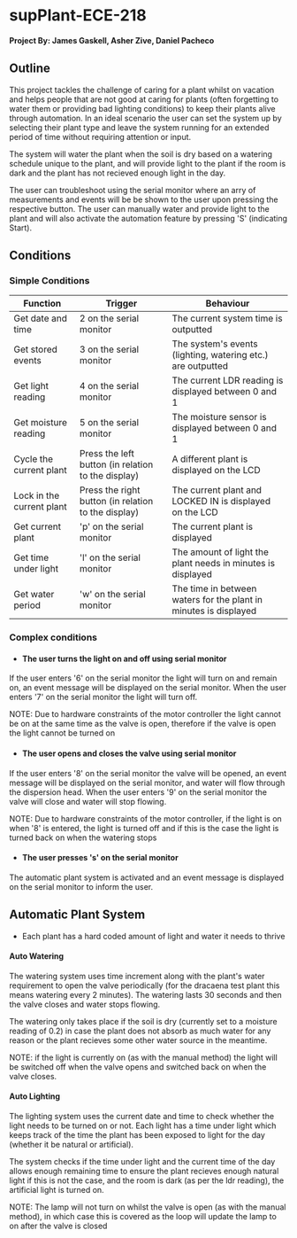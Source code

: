 # supPlant-ECE-218

#### Project By: James Gaskell, Asher Zive, Daniel Pacheco

## Outline

This project tackles the challenge of caring for a plant whilst on vacation and helps people that are not good at caring for plants (often forgetting to water them or providing bad lighting conditions) to keep their plants alive through automation. In an ideal scenario the user can set the system up by selecting their plant type and leave the system running for an extended period of time without requiring attention or input. 

The system will water the plant when the soil is dry based on a watering schedule unique to the plant, and will provide light to the plant if the room is dark and the plant has not recieved enough light in the day.

The user can troubleshoot using the serial monitor where an arry of measurements and events will be be shown to the user upon pressing the respective button. The user can manually water and provide light to the plant and will also activate the automation feature by pressing 'S' (indicating Start).

## Conditions

### Simple Conditions

|Function|Trigger|Behaviour|
|--------|---------|------------|
|Get date and time|2 on the serial monitor|The current system time is outputted|
|Get stored events|3 on the serial monitor|The system's events (lighting, watering etc.) are outputted|
|Get light reading|4 on the serial monitor|The current LDR reading is displayed between 0 and 1|
|Get moisture reading|5 on the serial monitor|The moisture sensor is displayed between 0 and 1|
|Cycle the current plant|Press the left button (in relation to the display)|A different plant is displayed on the LCD|
|Lock in the current plant|Press the right button (in relation to the display)|The current plant and LOCKED IN is displayed on the LCD|
|Get current plant|'p' on the serial monitor|The current plant is displayed|
|Get time under light|'l' on the serial monitor|The amount of light the plant needs in minutes is displayed|
|Get water period|'w' on the serial monitor|The time in between waters for the plant in minutes is displayed|

### Complex conditions

- #### The user turns the light on and off using serial monitor

If the user enters '6' on the serial monitor the light will turn on and remain on, an event message will be displayed on the serial monitor. When the user enters '7' on the serial monitor the light will turn off.

NOTE: Due to hardware constraints of the motor controller the light cannot be on at the same time as the valve is open, therefore if the valve is open the light cannot be turned on


- #### The user opens and closes the valve using serial monitor

If the user enters '8' on the serial monitor the valve will be opened, an event message will be displayed on the serial monitor, and water will flow through the dispersion head. When the user enters '9' on the serial monitor the valve will close and water will stop flowing.

NOTE: Due to hardware constraints of the motor controller, if the light is on when '8' is entered, the light is turned off and if this is the case the light is turned back on when the watering stops


- #### The user presses 's' on the serial monitor

The automatic plant system is activated and an event message is displayed on the serial monitor to inform the user. 


## Automatic Plant System

- Each plant has a hard coded amount of light and water it needs to thrive

#### Auto Watering

The watering system uses time increment along with the plant's water requirement to open the valve periodically (for the dracaena test plant this means watering every 2 minutes). The watering lasts 30 seconds and then the valve closes and water stops flowing. 

The watering only takes place if the soil is dry (currently set to a moisture reading of 0.2) in case the plant does not absorb as much water for any reason or the plant recieves some other water source in the meantime.

NOTE: if the light is currently on (as with the manual method) the light will be switched off when the valve opens and switched back on when the valve closes.

#### Auto Lighting

The lighting system uses the current date and time to check whether the light needs to be turned on or not. Each light has a time under light which keeps track of the time the plant has been exposed to light for the day (whether it be natural or artificial).

The system checks if the time under light and the current time of the day allows enough remaining time to ensure the plant recieves enough natural light if this is not the case, and the room is dark (as per the ldr reading), the artificial light is turned on.

NOTE: The lamp will not turn on whilst the valve is open (as with the manual method), in which case this is covered as the loop will update the lamp to on after the valve is closed
